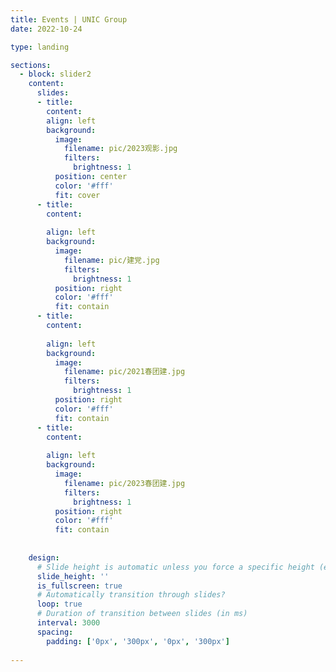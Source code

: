 ```yaml
---
title: Events | UNIC Group
date: 2022-10-24

type: landing

sections:
  - block: slider2
    content:
      slides:
      - title: 
        content: 
        align: left
        background:
          image:
            filename: pic/2023观影.jpg
            filters:
              brightness: 1
          position: center
          color: '#fff'
          fit: cover
      - title:  
        content: 
                
        align: left
        background:
          image:
            filename: pic/建党.jpg
            filters:
              brightness: 1
          position: right
          color: '#fff'
          fit: contain
      - title:  
        content: 
                
        align: left
        background:
          image:
            filename: pic/2021春团建.jpg
            filters:
              brightness: 1
          position: right
          color: '#fff'
          fit: contain
      - title:  
        content: 
                
        align: left
        background:
          image:
            filename: pic/2023春团建.jpg
            filters:
              brightness: 1
          position: right
          color: '#fff'
          fit: contain
    
       
    design:
      # Slide height is automatic unless you force a specific height (e.g. '400px')
      slide_height: ''
      is_fullscreen: true
      # Automatically transition through slides?
      loop: true
      # Duration of transition between slides (in ms)
      interval: 3000
      spacing:
        padding: ['0px', '300px', '0px', '300px']
    
---
```


